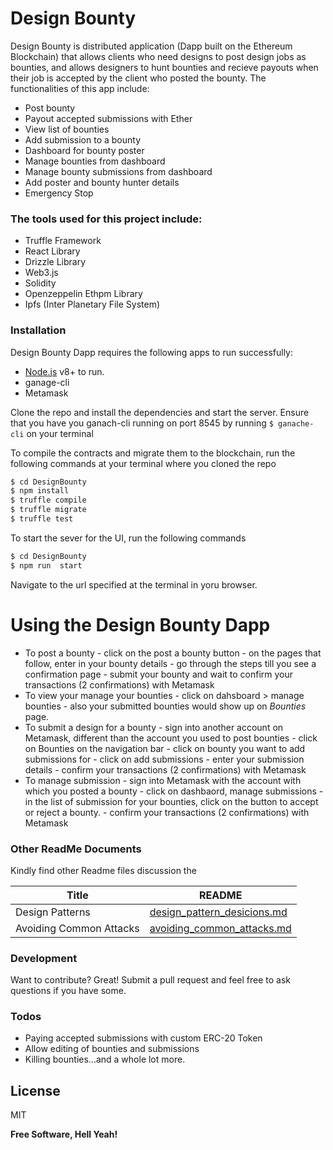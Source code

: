 # Design Bounty
Design Bounty is distributed application (Dapp built on the Ethereum Blockchain) that allows clients who need designs to post design jobs as bounties, and allows designers to hunt bounties and recieve payouts when their job is accepted by the client who posted the bounty. The functionalities of this app include:

  - Post bounty
  - Payout accepted submissions with Ether
  - View list of bounties
  - Add submission to a bounty
  - Dashboard for bounty poster
  - Manage bounties from dashboard
  - Manage bounty submissions from dashboard
  - Add poster and bounty hunter details
  - Emergency Stop
  

### The tools  used for this project include: 
  - Truffle Framework
  - React Library
  - Drizzle Library
  - Web3.js
  - Solidity
  - Openzeppelin Ethpm Library
  - Ipfs (Inter Planetary File System)
  
### Installation

Design Bounty Dapp requires the following apps to run successfully:
  - [Node.js](https://nodejs.org/) v8+ to run.
  - ganage-cli
  - Metamask

Clone the repo and install the dependencies and start the server. Ensure that you have you ganach-cli running on port 8545 by running ```$ ganache-cli``` on your terminal

To compile the contracts and migrate them to the blockchain, run the following commands at your terminal where you cloned the repo
```sh
$ cd DesignBounty
$ npm install 
$ truffle compile
$ truffle migrate
$ truffle test
```
To start the sever for the UI, run the following commands
```sh
$ cd DesignBounty
$ npm run  start
```

Navigate to the url specified at the terminal in yoru browser.

# Using the Design Bounty Dapp

  - To post a bounty
        -  click on the post a bounty button 
        -  on the pages that follow, enter in your bounty details
        -  go through the steps till you see a confirmation page
        -  submit your bounty and wait to confirm your transactions (2                        confirmations) with Metamask
  - To view your manage your bounties
        - click on dahsboard > manage bounties
        - also your submitted bounties would show up on *Bounties* page.
  - To submit a design for a bounty
        - sign into another account on Metamask, different than the account you               used to post bounties
        - click on Bounties on the navigation bar
        - click on bounty you want to add submissions for
        - click on add submissions
        - enter your submission details
        - confirm your transactions (2 confirmations) with Metamask
  - To manage submission
        - sign into Metamask with the account with which you posted a bounty
        - click on dashbaord, manage submissions
        - in the list of submission for your bounties, click on the button to                 accept or reject a bounty.
        - confirm your transactions (2 confirmations) with Metamask

### Other ReadMe Documents 

Kindly find other Readme files discussion the 

| Title | README |
| ------ | ------ |
| Design Patterns | [design_pattern_desicions.md](link) |
| Avoiding Common Attacks | [avoiding_common_attacks.md](link)|


### Development
Want to contribute? Great!
Submit a pull request and feel free to ask questions if you have some.
### Todos

 - Paying accepted submissions with custom ERC-20 Token
 - Allow editing of bounties and submissions
 - Killing bounties...and a whole lot more.

License
----

MIT


**Free Software, Hell Yeah!**


